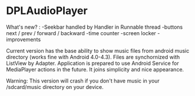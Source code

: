 # DPLAudioPlayer

What's new? : 
-Seekbar handled by Handler in Runnable thread
-buttons next / prev / forward / backward
-time counter
-screen locker
-improvements

Current version has the base ability to show music files from android music directory (works fine with Android 4.0-4.3).
Files are synchornized with ListView by Adapter.
Application is prepared to use Android Service for MediaPlayer actions in the future.
It joins simplicity and nice appearance.

Warning:
This version will crash if you don't have music in your /sdcard/music directory on your device.
